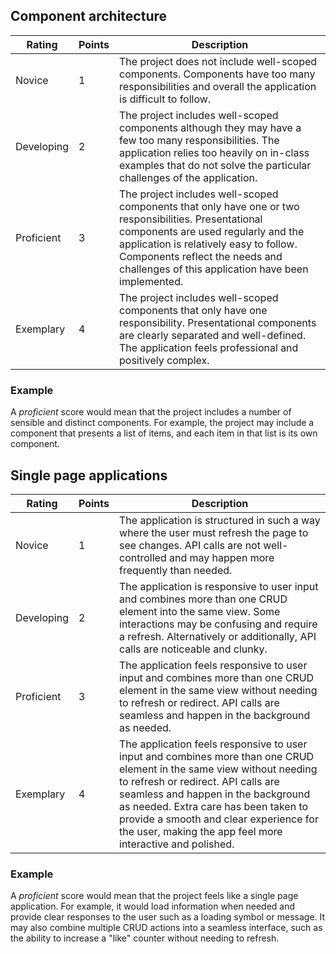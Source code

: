 ## Component architecture

| Rating     | Points | Description                                                                                                                                                                                                                                                                   |
| ---------- | ------ | ----------------------------------------------------------------------------------------------------------------------------------------------------------------------------------------------------------------------------------------------------------------------------- |
| Novice     | 1      | The project does not include well-scoped components. Components have too many responsibilities and overall the application is difficult to follow.                                                                                                                            |
| Developing | 2      | The project includes well-scoped components although they may have a few too many responsibilities. The application relies too heavily on in-class examples that do not solve the particular challenges of the application.                                                   |
| Proficient | 3      | The project includes well-scoped components that only have one or two responsibilities. Presentational components are used regularly and the application is relatively easy to follow. Components reflect the needs and challenges of this application have been implemented. |
| Exemplary  | 4      | The project includes well-scoped components that only have one responsibility. Presentational components are clearly separated and well-defined. The application feels professional and positively complex.                                                                   |

### Example

A _proficient_ score would mean that the project includes a number of sensible and distinct components. For example, the project may include a component that presents a list of items, and each item in that list is its own component.

## Single page applications

| Rating     | Points | Description                                                                                                                                                                                                                                                                                                                                        |
| ---------- | ------ | -------------------------------------------------------------------------------------------------------------------------------------------------------------------------------------------------------------------------------------------------------------------------------------------------------------------------------------------------- |
| Novice     | 1      | The application is structured in such a way where the user must refresh the page to see changes. API calls are not well-controlled and may happen more frequently than needed.                                                                                                                                                                     |
| Developing | 2      | The application is responsive to user input and combines more than one CRUD element into the same view. Some interactions may be confusing and require a refresh. Alternatively or additionally, API calls are noticeable and clunky.                                                                                                              |
| Proficient | 3      | The application feels responsive to user input and combines more than one CRUD element in the same view without needing to refresh or redirect. API calls are seamless and happen in the background as needed.                                                                                                                                     |
| Exemplary  | 4      | The application feels responsive to user input and combines more than one CRUD element in the same view without needing to refresh or redirect. API calls are seamless and happen in the background as needed. Extra care has been taken to provide a smooth and clear experience for the user, making the app feel more interactive and polished. |

### Example

A _proficient_ score would mean that the project feels like a single page application. For example, it would load information when needed and provide clear responses to the user such as a loading symbol or message. It may also combine multiple CRUD actions into a seamless interface, such as the ability to increase a "like" counter without needing to refresh.
